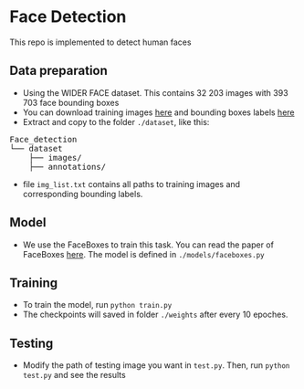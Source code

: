 # Face Detection
This repo is implemented to detect human faces

## Data preparation
- Using the WIDER FACE dataset. This contains 32 203  images with 393 703  face bounding boxes
- You can download training images [here](https://drive.google.com/file/d/0B6eKvaijfFUDQUUwd21EckhUbWs/view) and bounding boxes labels [here](https://drive.google.com/file/d/1-s4QCu_v76yNwR-yXMfGqMGgHQ30WxV2/view)
- Extract and copy to the folder ```./dataset```, like this:
<pre>
Face_detection
└── dataset
    ├── images/
    ├── annotations/
</pre>
- file ```img_list.txt``` contains all paths to training images and corresponding bounding labels.
## Model
- We use the FaceBoxes to train this task. You can read the paper of FaceBoxes [here](). The model is defined in ```./models/faceboxes.py```
## Training
- To train the model, run ```python train.py```
- The checkpoints will saved in folder ```./weights``` after every 10 epoches.
## Testing
- Modify the path of testing image you want in ```test.py```. Then, run ```python test.py``` and see the results

